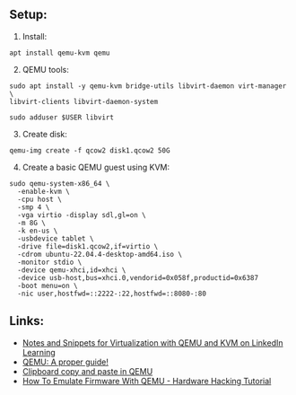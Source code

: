 ## Setup:
1.  Install:
  ```
  apt install qemu-kvm qemu
  ```
2.  QEMU tools:
  ```
  sudo apt install -y qemu-kvm bridge-utils libvirt-daemon virt-manager \
  libvirt-clients libvirt-daemon-system
  ```
  ```
  sudo adduser $USER libvirt
  ```
3.  Create disk:
  ```
  qemu-img create -f qcow2 disk1.qcow2 50G
  ```
4.  Create a basic QEMU guest using KVM:
  ```
  sudo qemu-system-x86_64 \
    -enable-kvm \
    -cpu host \
    -smp 4 \
    -vga virtio -display sdl,gl=on \
    -m 8G \
    -k en-us \
    -usbdevice tablet \
    -drive file=disk1.qcow2,if=virtio \
    -cdrom ubuntu-22.04.4-desktop-amd64.iso \
    -monitor stdio \
    -device qemu-xhci,id=xhci \
    -device usb-host,bus=xhci.0,vendorid=0x058f,productid=0x6387
    -boot menu=on \
    -nic user,hostfwd=::2222-:22,hostfwd=::8080-:80
  ```


## Links:
* [Notes and Snippets for Virtualization with QEMU and KVM on LinkedIn Learning](https://github.com/LinkedInLearning/virtualization-with-kvm-and-qemu-2487226/blob/main/Notes.md)
* [QEMU: A proper guide!](https://www.youtube.com/watch?v=AAfFewePE7c&t=488s)
* [Clipboard copy and paste in QEMU](https://www.youtube.com/watch?v=DcgF7-OHRTo)
* [How To Emulate Firmware With QEMU - Hardware Hacking Tutorial](https://www.youtube.com/watch?v=3yP3QOT-h98)
